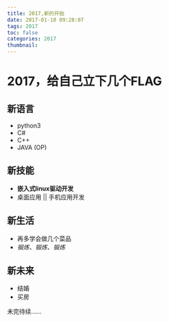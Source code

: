 ```yaml
---
title: 2017,新的开始
date: 2017-01-10 09:28:07
tags: 2017
toc: false
categories: 2017
thumbnail:
---
```


# 2017，给自己立下几个FLAG

## 新语言

 - python3
 - C#
 - C++
 - JAVA (OP)

## 新技能

- **嵌入式linux驱动开发**
- 桌面应用 || 手机应用开发

## 新生活

- 再多学会做几个菜品
- *锻炼、锻炼、锻炼*

## 新未来

- 结婚
- 买房

未完待续……